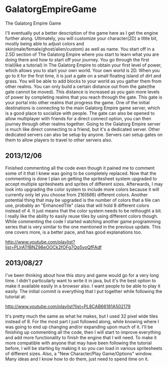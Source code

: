 GalatorgEmpireGame
==================

The Galatorg Empire Game

I'll eventually put a better description of the game here as I get the engine further along.  Ultimately, you will
customize your character(2D) a little bit, mostly being able to adjust colors and skin(male/female/ghost/alien/custom)
as well as name.  You start off in a 2.5D section of The Galatorg Empire where you start to learn what you are doing
there and how to start off your journey.  You go through the first trial(like a tutorial) in The Galatorg Empire to
obtain your first level of power, which allows you to start your own world.  Your own world is 2D.  When you go to it
for the first time, it is just a gate on a small floating island of dirt and grass.  You will be able to add blocks to
your world as you gather them from other realms.  You can only build a certain distance out from the gate(the gate cannot
be moved).  This distance is increased as you gain more levels of power by completing realms that you reach through the
gate.  This gate is your portal into other realms that progress the game.  One of the initial destinations is connecting
to the main Galatorg Empire game server, which is a good place to socialize with people.  The gate can also be opened
to allow multiplayer with friends for a direct connect option, you can then journey through other realms together.  Going
to the Galatorg Empire server is much like direct connecting to a friend, but it's a dedicated server.  Other dedicated
servers can also be setup by anyone.  Servers can setup gates on them to allow players to travel to other servers also.

2013/12/06
-----
Finished commenting all the code even though it pained me to comment some of it that I knew was going to be completely
replaced.  Now that the commenting is done I plan on getting the spritesheet system upgraded to accept multiple spritesheets
and sprites of different sizes.  Afterwards, I may look into upgrading the color system to include more colors because it
will currently only let you choose from 216(6*6*6) different colors.  Another potential thing that may be upgraded is the
number of colors that a tile can use, probably an "EnhancedTile" class that will hold 8 different colors instead of 4.  It
just means that the color system needs to be rethought a bit.  I really like the ability to easily reuse tiles by using
different colors though.  While commenting the code I started watching another game programming series that is very similar
to the one mentioned in the previous update.  This one covers more, is a better pace, and has good explanations too.

http://www.youtube.com/playlist?list=PLlrATfBNZ98eOOCk2fOFg7Qg5yoQfFAdf


2013/08/27
-----
I've been thinking about how this story and game would go for a very long time.  I didn't particularly want to write it in
java, but it's the best option to make it available easily in a browser also.  I want people to be able to play it easily.
The initial commit is everything that I put together while following the tutorial at:

http://www.youtube.com/playlist?list=PL8CAB66181A502179

It's pretty much the same as what he makes, but I used 32 pixel wide tiles instead of 8.  For the most part I just followed
along, while knowing where I was going to end up changing and/or expanding upon much of it.  I'll be finishing up
commenting all the code, then I will start to improve everything and add more functionality to finish the engine that I
will need.  To make it more compatible with anyone that may have been following the tutorial before, I will be starting
by making it so you can load in various spritesheets of different sizes.  Also, a "New Character/Play Game/Options" window.
Many ideas and I know how to do them, just need to spend time on it.
